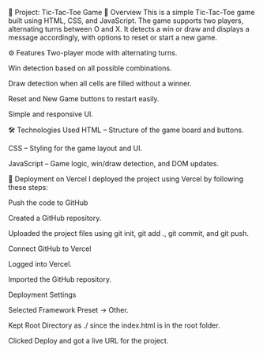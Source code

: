 🎯 Project: Tic-Tac-Toe Game
📌 Overview
This is a simple Tic-Tac-Toe game built using HTML, CSS, and JavaScript. The game supports two players, alternating turns between O and X. It detects a win or draw and displays a message accordingly, with options to reset or start a new game.

⚙️ Features
Two-player mode with alternating turns.

Win detection based on all possible combinations.

Draw detection when all cells are filled without a winner.

Reset and New Game buttons to restart easily.

Simple and responsive UI.

🛠️ Technologies Used
HTML – Structure of the game board and buttons.

CSS – Styling for the game layout and UI.

JavaScript – Game logic, win/draw detection, and DOM updates.

🚀 Deployment on Vercel
I deployed the project using Vercel by following these steps:

Push the code to GitHub

Created a GitHub repository.

Uploaded the project files using git init, git add ., git commit, and git push.

Connect GitHub to Vercel

Logged into Vercel.

Imported the GitHub repository.

Deployment Settings

Selected Framework Preset → Other.

Kept Root Directory as ./ since the index.html is in the root folder.

Clicked Deploy and got a live URL for the project.
